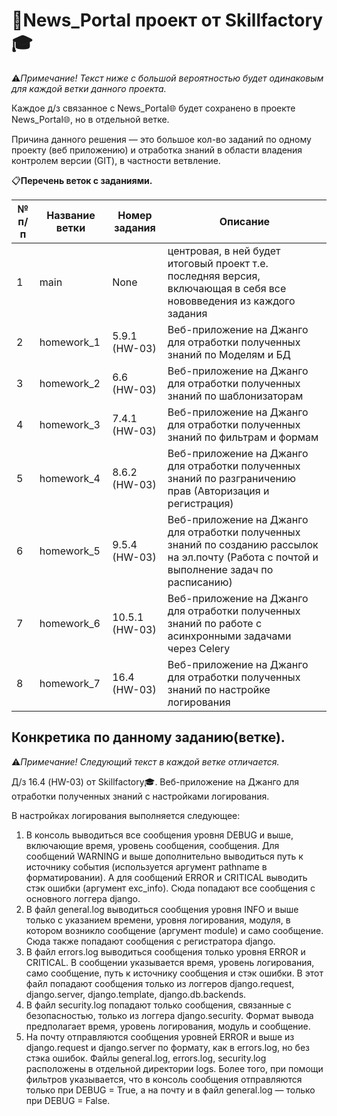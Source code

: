 # 📰News_Portal проект от Skillfactory🎓
⚠️*Примечание! Текст ниже с большой вероятностью будет одинаковым для каждой ветки данного проекта.*

Каждое д/з связанное с News_Portal🌐 будет сохранено в проекте News_Portal🌐, но в отдельной ветке. 

Причина данного решения — это большое кол-во заданий по одному проекту (веб приложению) и отработка знаний в области владения контролем версии (GIT), в частности ветвление.

📋**Перечень веток с заданиями.**

№ п/п| Название ветки| Номер задания| Описание
------------ | ------------ | ------------ | -------------
1| main| None| центровая, в ней будет итоговый проект т.е. последняя версия, включающая в себя все нововведения из каждого задания
2| homework_1| 5.9.1 (HW-03)| Веб-приложение на Джанго для отработки полученных знаний по Моделям и БД
3| homework_2| 6.6 (HW-03)| Веб-приложение на Джанго для отработки полученных знаний по шаблонизаторам
4| homework_3| 7.4.1 (HW-03)| Веб-приложение на Джанго для отработки полученных знаний по фильтрам и формам
5| homework_4| 8.6.2 (HW-03)| Веб-приложение на Джанго для отработки полученных знаний по разграничению прав (Авторизация и регистрация)
6| homework_5| 9.5.4 (HW-03)| Веб-приложение на Джанго для отработки полученных знаний по созданию рассылок на эл.почту (Работа с почтой и выполнение задач по расписанию)
7| homework_6| 10.5.1 (HW-03)| Веб-приложение на Джанго для отработки полученных знаний по работе с асинхронными задачами через Celery
8| homework_7| 16.4 (HW-03)| Веб-приложение на Джанго для отработки полученных знаний по настройке логирования



## Конкретика по данному заданию(ветке).

⚠️*Примечание! Следующий текст в каждой ветке отличается.*

Д/з 16.4 (HW-03) от Skillfactory🎓. Веб-приложение на Джанго для отработки полученных знаний c настройками логирования.

В настройках логирования выполняется следующее:

1. В консоль выводиться все сообщения уровня DEBUG и выше, включающие время, уровень сообщения, сообщения. Для сообщений WARNING и выше дополнительно выводиться путь к источнику события (используется аргумент pathname в форматировании). А для сообщений ERROR и CRITICAL выводить стэк ошибки (аргумент exc_info). Сюда попадают все сообщения с основного логгера django.
2. В файл general.log выводиться сообщения уровня INFO и выше только с указанием времени, уровня логирования, модуля, в котором возникло сообщение (аргумент module) и само сообщение. Сюда также попадают сообщения с регистратора django.
3. В файл errors.log выводиться сообщения только уровня ERROR и CRITICAL. В сообщении указывается время, уровень логирования, само сообщение, путь к источнику сообщения и стэк ошибки. В этот файл попадают сообщения только из логгеров django.request, django.server, django.template, django.db.backends.
4. В файл security.log попадают только сообщения, связанные с безопасностью, только из логгера django.security. Формат вывода предполагает время, уровень логирования, модуль и сообщение.
5. На почту отправляются сообщения уровней ERROR и выше из django.request и django.server по формату, как в errors.log, но без стэка ошибок.
Файлы general.log, errors.log, security.log расположены в отдельной директории logs. 
Более того, при помощи фильтров указывается, что в консоль сообщения отправляются только при DEBUG = True, а на почту и в файл general.log — только при DEBUG = False.
